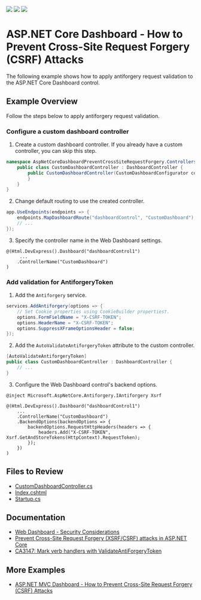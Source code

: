 <!-- default badges list -->
![](https://img.shields.io/endpoint?url=https://codecentral.devexpress.com/api/v1/VersionRange/381088552/21.1.3%2B)
[![](https://img.shields.io/badge/Open_in_DevExpress_Support_Center-FF7200?style=flat-square&logo=DevExpress&logoColor=white)](https://supportcenter.devexpress.com/ticket/details/T1010110)
[![](https://img.shields.io/badge/📖_How_to_use_DevExpress_Examples-e9f6fc?style=flat-square)](https://docs.devexpress.com/GeneralInformation/403183)
<!-- default badges end -->
# ASP.NET Core Dashboard - How to Prevent Cross-Site Request Forgery (CSRF) Attacks

The following example shows how to apply antiforgery request validation to the ASP.NET Core Dashboard control.

## Example Overview

Follow the steps below to apply antiforgery request validation.

### Configure a custom dashboard controller

1. Create a custom dashboard controller. If you already have a custom controller, you can skip this step.

```cs
namespace AspNetCoreDashboardPreventCrossSiteRequestForgery.Controllers {
    public class CustomDashboardController : DashboardController {
        public CustomDashboardController(CustomDashboardConfigurator configurator, IDataProtectionProvider dataProtectionProvider = null): base(configurator, dataProtectionProvider) { 
        }
    }    
}
```

2. Change default routing to use the created controller.

```cs
app.UseEndpoints(endpoints => {
	endpoints.MapDashboardRoute("dashboardControl", "CustomDashboard");
	// ...
});
```

3. Specify the controller name in the Web Dashboard settings.

```razor
@(Html.DevExpress().Dashboard("dashboardControl1")
     ...
    .ControllerName("CustomDashboard")
)
```


###  Add validation for AntiforgeryToken
1. Add the `Antiforgery` service.

```cs
services.AddAntiforgery(options => {
	// Set Cookie properties using CookieBuilder properties†.
	options.FormFieldName = "X-CSRF-TOKEN";
	options.HeaderName = "X-CSRF-TOKEN";
	options.SuppressXFrameOptionsHeader = false;
});
```

2. Add the `AutoValidateAntiforgeryToken` attribute to the custom controller.

```cs
[AutoValidateAntiforgeryToken]
public class CustomDashboardController : DashboardController {
	// ...
}   
```

3. Configure the Web Dashboard control's backend options.

```razor
@inject Microsoft.AspNetCore.Antiforgery.IAntiforgery Xsrf
 
@(Html.DevExpress().Dashboard("dashboardControl1")
    ...
    .ControllerName("CustomDashboard")
    .BackendOptions(backendOptions => {
        backendOptions.RequestHttpHeaders(headers => {
            headers.Add("X-CSRF-TOKEN", Xsrf.GetAndStoreTokens(HttpContext).RequestToken);
        });
    })
)
```

## Files to Review

* [CustomDashboardController.cs](./CS/AspNetCoreDashboardPreventCrossSiteRequestForgery/Controllers/CustomDashboardController.cs)
* [Index.cshtml](./CS/AspNetCoreDashboardPreventCrossSiteRequestForgery/Pages/Index.cshtml)
* [Startup.cs](./CS/AspNetCoreDashboardPreventCrossSiteRequestForgery/Startup.cs)

## Documentation

- [Web Dashboard - Security Considerations](https://docs.devexpress.com/Dashboard/118651/web-dashboard/general-information/security-considerations)
- [Prevent Cross-Site Request Forgery (XSRF/CSRF) attacks in ASP.NET Core](https://docs.microsoft.com/en-us/aspnet/core/security/anti-request-forgery)
- [CA3147: Mark verb handlers with ValidateAntiForgeryToken](https://docs.microsoft.com/en-us/dotnet/fundamentals/code-analysis/quality-rules/ca3147)

## More Examples

- [ASP.NET MVC Dashboard - How to Prevent Cross-Site Request Forgery (CSRF) Attacks](https://github.com/DevExpress-Examples/asp-net-mvc-dashboard-antiforgery)
